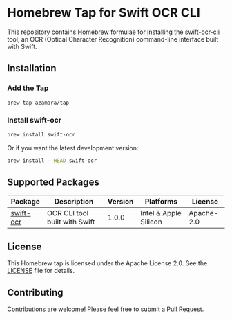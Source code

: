 # Homebrew Tap for Swift OCR CLI

This repository contains [Homebrew](https://brew.sh) formulae for installing the [swift-ocr-cli](https://github.com/azamara/swift-ocr-cli) tool, an OCR (Optical Character Recognition) command-line interface built with Swift.

## Installation

### Add the Tap

```bash
brew tap azamara/tap
```

### Install swift-ocr

```bash
brew install swift-ocr
```

Or if you want the latest development version:

```bash
brew install --HEAD swift-ocr
```


## Supported Packages

| Package | Description | Version | Platforms | License |
|---------|-------------|---------|-----------|---------|
| [swift-ocr]((https://github.com/azamara/swift-ocr-cli)) | OCR CLI tool built with Swift | 1.0.0 | Intel & Apple Silicon | Apache-2.0 |

## License

This Homebrew tap is licensed under the Apache License 2.0. See the [LICENSE](LICENSE) file for details.

## Contributing

Contributions are welcome! Please feel free to submit a Pull Request.
